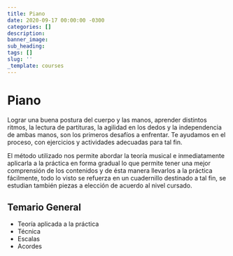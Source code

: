 ```yaml
---
title: Piano
date: 2020-09-17 00:00:00 -0300
categories: []
description:
banner_image:
sub_heading:
tags: []
slug: ''
_template: courses
---
```


# Piano
Lograr una buena postura del cuerpo y las manos, aprender distintos ritmos, la lectura de partituras, la
agilidad en los dedos y la independencia de ambas manos, son los primeros desafíos a enfrentar. Te ayudamos
en el proceso, con ejercicios y actividades adecuadas para tal fin.

El método utilizado nos permite abordar la teoría musical e inmediatamente aplicarla a la práctica en forma gradual
lo que permite tener una mejor comprensión de los contenidos y de ésta manera llevarlos a la práctica fácilmente,
todo lo visto se refuerza en un cuadernillo destinado a tal fin, se estudian también piezas a elección de acuerdo
al nivel cursado.

## Temario General

* Teoría aplicada a la práctica
* Técnica
* Escalas
* Acordes
